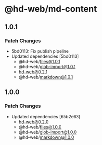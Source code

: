 # @hd-web/md-content

## 1.0.1

### Patch Changes

- 5bd0113: Fix publish pipeline
- Updated dependencies [5bd0113]
  - @hd-web/files@1.0.1
  - @hd-web/glob-import@1.0.1
  - hd-web@0.2.1
  - @hd-web/markdown@1.0.1

## 1.0.0

### Patch Changes

- Updated dependencies [65b2e63]
  - hd-web@0.2.0
  - @hd-web/files@1.0.0
  - @hd-web/glob-import@1.0.0
  - @hd-web/markdown@1.0.0
